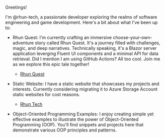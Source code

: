Greetings!

I'm @rhun-tech, a passionate developer exploring the realms of software engineering and game development. Here's a bit about what I've been up to:

- Rhun Quest: I'm currently crafting an immersive choose-your-own-adventure story called Rhun Quest. It's a journey filled with challenges, magic, and deep narratives. Technically speaking, it's a Blazor server application leverging Fluent UI components and a minimal API for data retrieval. Did I mention I am using GitHub Actions? All too cool. Join me as we explore this epic tale together!
  - [Rhun Quest](https://rhunquest.azurewebsites.net/)

- Static Website: I have a static website that showcases my projects and interests. Currently considering migrating it to Azure Storage Account static websites for cost reasons.
  - [Rhun Tech](https://rhun.tech/)

- Object-Oriented Programming Examples: I enjoy creating simple yet effective examples to illustrate the power of Object-Oriented Programming (OOP). You'll find snippets and projects here that demonstrate various OOP principles and patterns.

<!---
rhun-tech/rhun-tech is a ✨ special ✨ repository because its `README.md` (this file) appears on your GitHub profile.
You can click the Preview link to take a look at your changes.
--->
